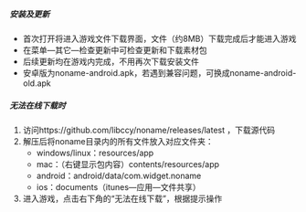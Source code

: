##### 安装及更新
* 首次打开将进入游戏文件下载界面，文件（约8MB）下载完成后才能进入游戏
* 在菜单—其它—检查更新中可检查更新和下载素材包
* 后续更新均在游戏内完成，不用再次下载安装文件
* 安卓版为noname-android.apk，若遇到兼容问题，可换成noname-android-old.apk


##### 无法在线下载时
1. 访问https://github.com/libccy/noname/releases/latest ，下载源代码
2. 解压后将noname目录内的所有文件放入对应文件夹：
    * windows/linux：resources/app
    * mac：（右键显示包内容）contents/resources/app
    * android：android/data/com.widget.noname
    * ios：documents（itunes—应用—文件共享）
3. 进入游戏，点击右下角的“无法在线下载”，根据提示操作
